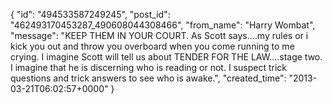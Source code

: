  {
   "id": "494533587249245",
   "post_id": "462493170453287_490608044308466",
   "from_name": "Harry Wombat",
   "message": "KEEP THEM IN YOUR COURT. As Scott says....my rules or i kick you out and throw you overboard when you come running to me crying. I imagine Scott will tell us about TENDER FOR THE LAW....stage two. I imagine that he is discerning who is reading or not. I suspect trick questions and trick answers to see who is awake.",
   "created_time": "2013-03-21T06:02:57+0000"
 }
